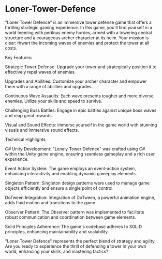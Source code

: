 # Loner-Tower-Defence

"Loner Tower Defence" is an immersive tower defense game that offers a thrilling strategic gaming experience. In this game, you'll find yourself in a world teeming with perilous enemy hordes, armed with a towering central structure and a courageous archer character at its helm. Your mission is clear: thwart the incoming waves of enemies and protect the tower at all costs.

Key Features:

Strategic Tower Defense: Upgrade your tower and strategically position it to effectively repel waves of enemies.

Upgrades and Abilities: Customize your archer character and empower them with a range of abilities and upgrades.

Continuous Wave Assaults: Each wave presents tougher and more diverse enemies. Utilize your skills and speed to survive.

Challenging Boss Battles: Engage in epic battles against unique boss waves and reap great rewards.

Visual and Sound Effects: Immerse yourself in the game world with stunning visuals and immersive sound effects.

Technical Highlights:

C# Unity Development: "Lonely Tower Defence" was crafted using C# within the Unity game engine, ensuring seamless gameplay and a rich user experience.

Event Action System: The game employs an event-action system, enhancing interactivity and enabling dynamic gameplay elements.

Singleton Pattern: Singleton design patterns were used to manage game objects efficiently and ensure a single point of control.

DoTween Integration: Integration of DoTween, a powerful animation engine, adds fluid motion and transitions to the game.

Observer Pattern: The Observer pattern was implemented to facilitate robust communication and coordination between game elements.

Solid Principles Adherence: The game's codebase adheres to SOLID principles, enhancing maintainability and scalability.

"Loner Tower Defence" represents the perfect blend of strategy and agility. Are you ready to experience the thrill of defending a tower in your own world, enhancing your skills, and mastering tactics?
